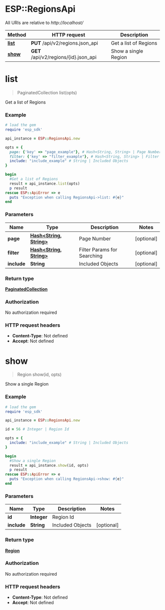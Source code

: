 # ESP::RegionsApi

All URIs are relative to *http://localhost/*

Method | HTTP request | Description
------------- | ------------- | -------------
[**list**](RegionsApi.md#list) | **PUT** /api/v2/regions.json_api | Get a list of Regions
[**show**](RegionsApi.md#show) | **GET** /api/v2/regions/{id}.json_api | Show a single Region


# **list**
> PaginatedCollection list(opts)

Get a list of Regions

### Example
```ruby
# load the gem
require 'esp_sdk'

api_instance = ESP::RegionsApi.new

opts = { 
  page: {'key' => "page_example"}, # Hash<String, String> | Page Number
  filter: {'key' => "filter_example"}, # Hash<String, String> | Filter Params for Searching
  include: "include_example" # String | Included Objects
}

begin
  #Get a list of Regions
  result = api_instance.list(opts)
  p result
rescue ESP::ApiError => e
  puts "Exception when calling RegionsApi->list: #{e}"
end
```

### Parameters

Name | Type | Description  | Notes
------------- | ------------- | ------------- | -------------
 **page** | [**Hash&lt;String, String&gt;**](String.md)| Page Number | [optional] 
 **filter** | [**Hash&lt;String, String&gt;**](String.md)| Filter Params for Searching | [optional] 
 **include** | **String**| Included Objects | [optional] 

### Return type

[**PaginatedCollection**](PaginatedCollection.md)

### Authorization

No authorization required

### HTTP request headers

 - **Content-Type**: Not defined
 - **Accept**: Not defined



# **show**
> Region show(id, opts)

Show a single Region

### Example
```ruby
# load the gem
require 'esp_sdk'

api_instance = ESP::RegionsApi.new

id = 56 # Integer | Region Id

opts = { 
  include: "include_example" # String | Included Objects
}

begin
  #Show a single Region
  result = api_instance.show(id, opts)
  p result
rescue ESP::ApiError => e
  puts "Exception when calling RegionsApi->show: #{e}"
end
```

### Parameters

Name | Type | Description  | Notes
------------- | ------------- | ------------- | -------------
 **id** | **Integer**| Region Id | 
 **include** | **String**| Included Objects | [optional] 

### Return type

[**Region**](Region.md)

### Authorization

No authorization required

### HTTP request headers

 - **Content-Type**: Not defined
 - **Accept**: Not defined



